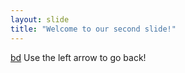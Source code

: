 ```yaml
---
layout: slide
title: "Welcome to our second slide!"
---
```

[bd](www.baidu.com)
Use the left arrow to go back!
